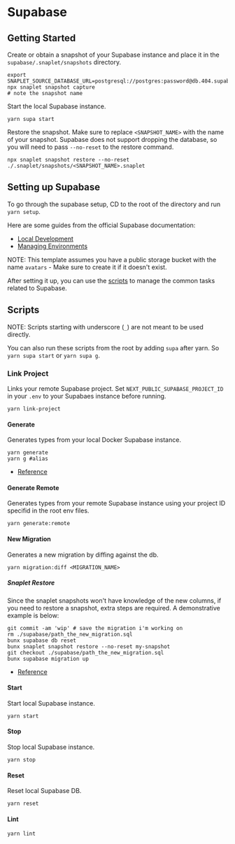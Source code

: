 # Supabase

## Getting Started

Create or obtain a snapshot of your Supabase instance and place it in the `supabase/.snaplet/snapshots` directory.

```shell
export SNAPLET_SOURCE_DATABASE_URL=postgresql://postgres:password@db.404.supabase.co:5432/postgres
npx snaplet snapshot capture
# note the snapshot name
```

Start the local Supabase instance.

```shell
yarn supa start
```

Restore the snapshot. Make sure to replace `<SNAPSHOT_NAME>` with the name of your snapshot. Supabase does not support dropping the database, so you will need to pass `--no-reset` to the restore command.

```shell
npx snaplet snapshot restore --no-reset ./.snaplet/snapshots/<SNAPSHOT_NAME>.snaplet
```

## Setting up Supabase

To go through the supabase setup, CD to the root of the directory and run `yarn setup`.

Here are some guides from the official Supabase documentation:

- [Local Development](https://supabase.com/docs/guides/getting-started/local-development)
- [Managing Environments](https://supabase.com/docs/guides/cli/managing-environments)

NOTE: This template assumes you have a public storage bucket with the name `avatars` - Make sure to create it if it doesn't exist.

After setting it up, you can use the [scripts](#scripts) to manage the common tasks related to Supabase.

## Scripts

NOTE: Scripts starting with underscore (`_`) are not meant to be used directly.

You can also run these scripts from the root by adding `supa` after yarn. So `yarn supa start` or `yarn supa g`.

### Link Project

Links your remote Supabase project. Set `NEXT_PUBLIC_SUPABASE_PROJECT_ID` in your `.env` to your Supabaes instance before running.

```shell
yarn link-project
```

#### Generate

Generates types from your local Docker Supabase instance.

```shell
yarn generate
yarn g #alias
```

- [Reference](https://supabase.com/docs/guides/api/rest/generating-types)

#### Generate Remote

Generates types from your remote Supabase instance using your project ID specifid in the root env files.

```shell
yarn generate:remote
```

#### New Migration

Generates a new migration by diffing against the db.

```shell
yarn migration:diff <MIGRATION_NAME>
```

##### Snaplet Restore

Since the snaplet snapshots won't have knowledge of the new columns, if you need to restore a snapshot, extra steps are required. A demonstrative example is below:

```shell
git commit -am 'wip' # save the migration i'm working on
rm ./supabase/path_the_new_migration.sql
bunx supabase db reset
bunx snaplet snapshot restore --no-reset my-snapshot
git checkout ./supabase/path_the_new_migration.sql
bunx supabase migration up
```

- [Reference](https://supabase.com/docs/reference/cli/supabase-db-diff)

#### Start

Start local Supabase instance.

```shell
yarn start
```

#### Stop

Stop local Supabase instance.

```shell
yarn stop
```

#### Reset

Reset local Supabase DB.

```shell
yarn reset
```

#### Lint

```shell
yarn lint
```
